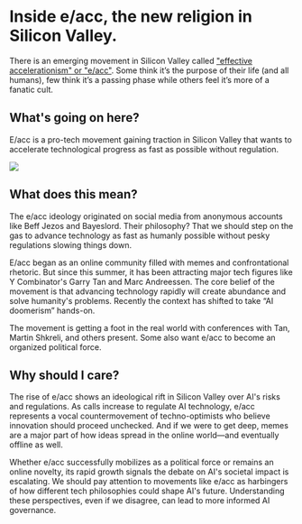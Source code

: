 # Inside e/acc, the new religion in Silicon Valley.

There is an emerging movement in Silicon Valley called ["effective accelerationism" or "e/acc"](https://www.theinformation.com/articles/its-a-cult-inside-effective-accelerationism-the-pro-ai-movement-taking-over-silicon-valley?utm_source=bensbites\&utm_medium=referral\&utm_campaign=inside-e-acc-the-new-religion-in-silicon-valley). Some think it’s the purpose of their life (and all humans), few think it’s a passing phase while others feel it’s more of a fanatic cult.

## What's going on here?

E/acc is a pro-tech movement gaining traction in Silicon Valley that wants to accelerate technological progress as fast as possible without regulation.

![](https://media.beehiiv.com/cdn-cgi/image/fit=scale-down,format=auto,onerror=redirect,quality=80/uploads/asset/file/8d103886-60e9-49a5-9052-d89699d87db0/image.png)

## What does this mean?

The e/acc ideology originated on social media from anonymous accounts like Beff Jezos and Bayeslord. Their philosophy? That we should step on the gas to advance technology as fast as humanly possible without pesky regulations slowing things down.

E/acc began as an online community filled with memes and confrontational rhetoric. But since this summer, it has been attracting major tech figures like Y Combinator's Garry Tan and Marc Andreessen. The core belief of the movement is that advancing technology rapidly will create abundance and solve humanity's problems. Recently the context has shifted to take “AI doomerism” hands-on.

The movement is getting a foot in the real world with conferences with Tan, Martin Shkreli, and others present. Some also want e/acc to become an organized political force.

## Why should I care?

The rise of e/acc shows an ideological rift in Silicon Valley over AI's risks and regulations. As calls increase to regulate AI technology, e/acc represents a vocal countermovement of techno-optimists who believe innovation should proceed unchecked. And if we were to get deep, memes are a major part of how ideas spread in the online world—and eventually offline as well.

Whether e/acc successfully mobilizes as a political force or remains an online novelty, its rapid growth signals the debate on AI's societal impact is escalating. We should pay attention to movements like e/acc as harbingers of how different tech philosophies could shape AI's future. Understanding these perspectives, even if we disagree, can lead to more informed AI governance.
